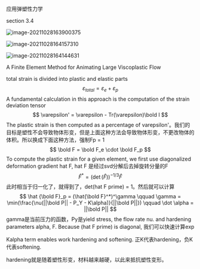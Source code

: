 应用弹塑性力学

section 3.4

![image-20211028163900375](D:\定理\弹性力学\image-20211028163900375.png)

![image-20211028164157310](D:\定理\弹性力学\image-20211028164157310.png)

![image-20211028164144631](D:\定理\弹性力学\image-20211028164144631.png)

A Finite Element Method for Animating Large Viscoplastic Flow  

total strain is divided into plastic and elastic parts
$$
\varepsilon_{total} = \varepsilon_e + \varepsilon_p
$$
A fundamental calculation in this approach is the computation of the strain deviation tensor  
$$
\varepsilon' = \varepsilon - Tr(\varepsilon)\bold I
$$
The plastic strain is then computed as a percentage of varepsilon'。我们的目标是塑性不会导致物体形变，但是上面这种方法会导致物体形变，不更改物体的体积。所以换成下面这种方法，强制Fp = 1
$$
\bold F = \bold F_e \cdot \bold F_p
$$
To compute the plastic strain for a given element, we first use diagonalized deformation gradient hat F, hat F 是经过svd分解后去掉旋转分量的F
$$
\hat F^* = (\det(\hat F))^{-1/3}\hat F
$$
此时相当于归一化了，就得到了，det(hat F prime) = 1。然后就可以计算
$$
\hat {\bold F}_p = (\hat{\bold F}^*)^\gamma \qquad \gamma = \min(\frac{\nu(||\bold P|| - P_Y - K\alpha)}{||\bold P||}) \qquad \dot \alpha = ||\bold P||
$$
gamma是当前压力的函数，Py是yield stress, the flow rate nu. and hardening parameters alpha, F. Because (hat F prime) is diagonal, 我们可以快速计算exp

Kalpha term enables work hardening and softening. 正K代表hardening，负K代表softening.

hardening就是随着塑性形变，材料越来越硬，以此来抵抗塑性变形。
